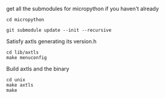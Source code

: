 get all the submodules for micropython if you haven't already

    cd micropython

    git submodule update --init --recursive

Satisfy axtls generating its version.h

    cd lib/axtls
    make menuconfig

Build axtls and the binary

    cd unix
    make axtls
    make

